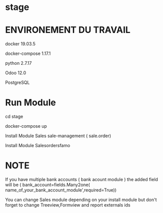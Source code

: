 # stage
# ENVIRONEMENT DU TRAVAIL 
docker 19.03.5

docker-compose 1.17.1

python 2.7.17

Odoo 12.0

PostgreSQL 
# Run Module 
cd stage

docker-compose up

Install Module Sales sale-management ( sale.order)

Install Module Salesordersfamo
# NOTE 
If you have multiple bank accounts ( bank acount module ) the added field will be ( bank_account=fields.Many2one(
        name_of_your_bank_account_module',required=True))
        
        
You can change Sales module depending on your install module but don't forget to change Treeview,Formview and report externals ids



